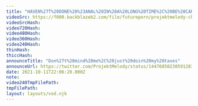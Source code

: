 ```yaml
---
title: "HAVEN%27T%20DONE%20%23ANAL%20IN%20A%20LONG%20TIME%2C%20BE%20CAREFUL%20----%20ALSO%2C%20DEMON%20MGQ%20VID%20DROPS%20TOMORROW"
videoSrc: https://f000.backblazeb2.com/file/futureporn/projektmelody-chaturbate-2021-10-11.mp4
videoSrcHash: 
video720Hash: 
video480Hash: 
video360Hash: 
video240Hash: 
thinHash: 
thiccHash: 
announceTitle: "Don%27t%20mind%20me%2C%20just%20doin%20my%20taxes"
announceUrl: https://twitter.com/ProjektMelody/status/1447685023059128320
date: 2021-10-11T22:06:20.000Z
note: 
video240TmpFilePath: 
tmpFilePath: 
layout: layouts/vod.njk
---
```

